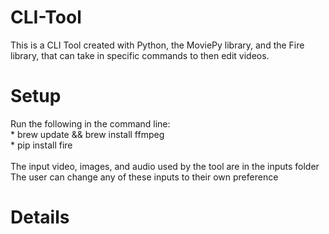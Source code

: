# CLI-Tool

This is a CLI Tool created with Python, the MoviePy library, and the Fire library, that can take in specific commands to then edit videos. 

<h1>Setup</h1>
Run the following in the command line: <br/>
<space><space>*<space> brew update && brew install ffmpeg <br/>
<space><space>*<space> pip install fire <br/>
<br/>
The input video, images, and audio used by the tool are in the inputs folder <br/>
The user can change any of these inputs to their own preference 

<h1>Details</h1>
